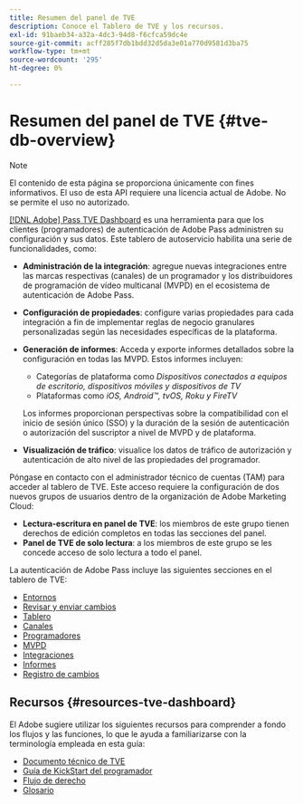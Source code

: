 ```yaml
---
title: Resumen del panel de TVE
description: Conoce el Tablero de TVE y los recursos.
exl-id: 91baeb34-a32a-4dc3-94d8-f6cfca59dc4e
source-git-commit: acff285f7db1bdd32d5da3e01a770d9581d3ba75
workflow-type: tm+mt
source-wordcount: '295'
ht-degree: 0%

---
```


# Resumen del panel de TVE {#tve-db-overview}

>[!NOTE]
>
>El contenido de esta página se proporciona únicamente con fines informativos. El uso de esta API requiere una licencia actual de Adobe. No se permite el uso no autorizado.

[[!DNL Adobe] Pass TVE Dashboard](https://experience.adobe.com/pass/authentication) es una herramienta para que los clientes (programadores) de autenticación de Adobe Pass administren su configuración y sus datos. Este tablero de autoservicio habilita una serie de funcionalidades, como:

* **Administración de la integración**: agregue nuevas integraciones entre las marcas respectivas (canales) de un programador y los distribuidores de programación de vídeo multicanal (MVPD) en el ecosistema de autenticación de Adobe Pass.

* **Configuración de propiedades**: configure varias propiedades para cada integración a fin de implementar reglas de negocio granulares personalizadas según las necesidades específicas de la plataforma.

* **Generación de informes**: Acceda y exporte informes detallados sobre la configuración en todas las MVPD. Estos informes incluyen:
   * Categorías de plataforma como *Dispositivos conectados a equipos de escritorio, dispositivos móviles y dispositivos de TV*
   * Plataformas como *iOS, Android™, tvOS, Roku y FireTV*

  Los informes proporcionan perspectivas sobre la compatibilidad con el inicio de sesión único (SSO) y la duración de la sesión de autenticación o autorización del suscriptor a nivel de MVPD y de plataforma.

* **Visualización de tráfico**: visualice los datos de tráfico de autorización y autenticación de alto nivel de las propiedades del programador.

Póngase en contacto con el administrador técnico de cuentas (TAM) para acceder al tablero de TVE. Este acceso requiere la configuración de dos nuevos grupos de usuarios dentro de la organización de Adobe Marketing Cloud:

* **Lectura-escritura en panel de TVE**: los miembros de este grupo tienen derechos de edición completos en todas las secciones del panel.
* **Panel de TVE de solo lectura**: a los miembros de este grupo se les concede acceso de solo lectura a todo el panel.

La autenticación de Adobe Pass incluye las siguientes secciones en el tablero de TVE:

* [Entornos](/help/authentication/tve-dashboard/new-tve-dashboard/tve-dashboard-environments.md)
* [Revisar y enviar cambios](/help/authentication/tve-dashboard/new-tve-dashboard/tve-dashboard-review-push-changes.md)
* [Tablero](/help/authentication/tve-dashboard/new-tve-dashboard/tve-dashboard-home.md)
* [Canales](/help/authentication/tve-dashboard/new-tve-dashboard/tve-dashboard-channels.md)
* [Programadores](/help/authentication/tve-dashboard/new-tve-dashboard/tve-dashboard-programmers.md)
* [MVPD](/help/authentication/tve-dashboard/new-tve-dashboard/tve-dashboard-mvpds.md)
* [Integraciones](/help/authentication/tve-dashboard/new-tve-dashboard/tve-dashboard-integrations.md)
* [Informes](/help/authentication/tve-dashboard/new-tve-dashboard/tve-dashboard-reports.md)
* [Registro de cambios](/help/authentication/tve-dashboard/new-tve-dashboard/tve-dashboard-changes-log.md)

## Recursos {#resources-tve-dashboard}

El Adobe sugiere utilizar los siguientes recursos para comprender a fondo los flujos y las funciones, lo que le ayuda a familiarizarse con la terminología empleada en esta guía:

* [Documento técnico de TVE](/help/authentication/technical-paper.md)
* [Guía de KickStart del programador](/help/authentication/programmer-kickstart-guide.md)
* [Flujo de derecho](/help/authentication/entitlement-flow.md)
* [Glosario](/help/authentication/glossary.md)
